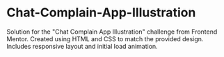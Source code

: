 # Chat-Complain-App-Illustration
Solution for the "Chat Complain App Illustration" challenge from Frontend Mentor. Created using HTML and CSS to match the provided design. Includes responsive layout and initial load animation.
